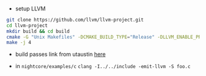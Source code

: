 ### 

- setup LLVM
```bash
git clone https://github.com/llvm/llvm-project.git
cd llvm-project
mkdir build && cd build
cmake -G "Unix Makefiles" -DCMAKE_BUILD_TYPE="Release" -DLLVM_ENABLE_PROJECTS="clang;clang-tools-extra;compiler-rt;lldb;lld" DLLVM_ENABLE_RUNTIMES="libcxx;libcxxabi" ../llvm
make -j 4
```

- build passes
link from utaustin [here](https://www.cs.utexas.edu/~pingali/CS380C/2020/assignments/llvm-guide.html)

- in `nightcore/examples/c`
`clang -I../../include -emit-llvm -S foo.c`
